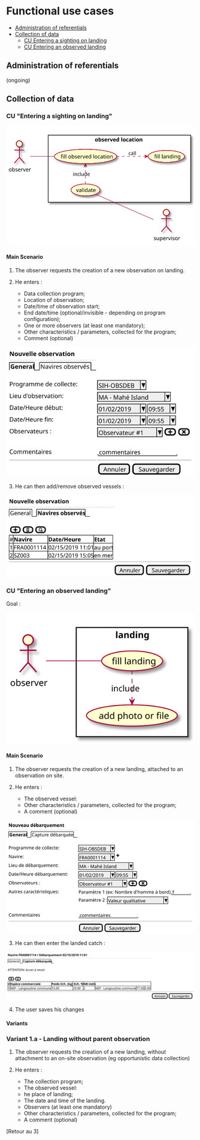 # Functional use cases

 - [Administration of referentials]()
 - [Collection of data]()
    * [CU Entering a sighting on landing]()
    * [CU Entering an observed landing]()

## Administration of referentials

(ongoing)

## Collection of data

### CU "Entering a sighting on landing"

![observed-location](collect/observed-location-uc.svg)

#### Main Scenario

1. The observer requests the creation of a new observation on landing.

2. He enters :

    * Data collection program;
    * Location of observation;
    * Date/time of observation start;
    * End date/time (optional/invisible - depending on program configuration);
    * One or more observers (at least one mandatory);
    * Other characteristics / parameters, collected for the program;
    * Comment (optional)

![observed-location-ui-new](collect/observed-location-ui-new.svg)

3. He can then add/remove observed vessels :

![observed-location-ui-new](collect/observed-location-ui-vessels.svg)


### CU "Entering an observed landing"

Goal :


![landing](collect/landing-uc.svg)

#### Main Scenario

1. The observer requests the creation of a new landing, attached to an observation on site.

2. He enters :
    * The observed vessel:
    * Other characteristics / parameters, collected for the program;
    * A comment (optional)

![landing-ui-new](collect/landing-ui-new.svg)

3. He can then enter the landed catch :

![landing-ui-new](collect/landing-ui-samples.svg)

4. The user saves his changes

#### Variants

### Variant 1.a - Landing without parent observation

1. The observer requests the creation of a new landing, without 
   attachment to an on-site observation (eg opportunistic data collection)

2. He enters :

    * The collection program;
    * The observed vessel:
    * he place of landing;
    * The date and time of the landing.
    * Observers (at least one mandatory)
    * Other characteristics / parameters, collected for the program;
    * A comment (optional)

\[Retour au 3]
